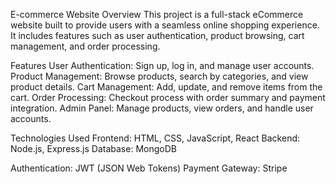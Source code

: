 E-commerce Website
Overview
This project is a full-stack eCommerce website built to provide users with a seamless online shopping experience. It includes features such as user authentication, product browsing, cart management, and order processing.

Features
User Authentication: Sign up, log in, and manage user accounts.
Product Management: Browse products, search by categories, and view product details.
Cart Management: Add, update, and remove items from the cart.
Order Processing: Checkout process with order summary and payment integration.
Admin Panel: Manage products, view orders, and handle user accounts.


Technologies Used
Frontend: HTML, CSS, JavaScript, React
Backend: Node.js, Express.js
Database: MongoDB

Authentication: JWT (JSON Web Tokens)
Payment Gateway: Stripe






